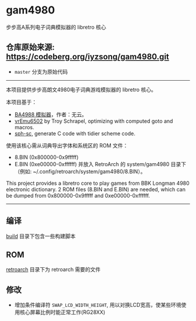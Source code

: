 # gam4980

步步高A系列电子词典模拟器的 libretro 核心

## 仓库原始来源: https://codeberg.org/iyzsong/gam4980.git

 - `master` 分支为原始代码

-------

本项目提供步步高朗文4980电子词典游戏模拟器的 libretro 核心。


本项目基于：

* [BA4988 模拟器](https://gitee.com/BA4988/BBK-simulator)，作者：无云。
* [vrEmu6502](https://github.com/visrealm/vrEmu6502) by Troy Schrapel, optimizing with computed goto and macros.
* [sph-sc](https://github.com/sph-mn/sph-sc), generate C code with tidier scheme code.

使用该核心需从词典导出字体和系统区的 ROM 文件：
- 8.BIN (0x800000-0x9fffff)
- E.BIN (0xe00000-0xffffff)
并放入 RetroArch 的 system/gam4980 目录下（例如: ~/.config/retroarch/system/gam4980/8.BIN）。


This project provides a libretro core to play games from BBK Longman
4980 electronic dictionary.  2 ROM files (8.BIN and E.BIN) are needed,
which can be dumped from 0x800000-0x9fffff and 0xe00000-0xffffff.

-------

## 编译

[build](./build/) 目录下包含一些构建脚本

## ROM

[retroarch](./retroarch/) 目录下为 retroarch 需要的文件

## 修改

 - 增加条件编译符 `SWAP_LCD_WIDTH_HEIGHT`, 用以对换LCD宽高，使某些环境使用核心屏幕比例时能正常工作(RG28XX)